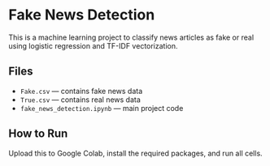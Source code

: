 # Fake News Detection

This is a machine learning project to classify news articles as fake or real using logistic regression and TF-IDF vectorization.

## Files
- `Fake.csv` — contains fake news data
- `True.csv` — contains real news data
- `fake_news_detection.ipynb` — main project code

## How to Run
Upload this to Google Colab, install the required packages, and run all cells.

